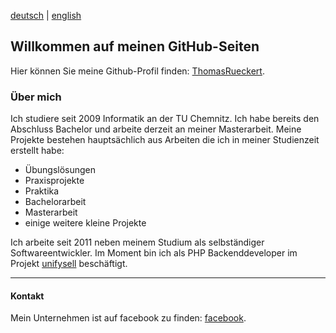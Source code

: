 [deutsch](https://thomasrueckert.github.io/de/) | [english](https://thomasrueckert.github.io/)

## Willkommen auf meinen GitHub-Seiten

Hier können Sie meine Github-Profil finden: [ThomasRueckert](https://github.com/ThomasRueckert/).

### Über mich

Ich studiere seit 2009 Informatik an der TU Chemnitz. Ich habe bereits den Abschluss Bachelor und arbeite derzeit an meiner Masterarbeit.
Meine Projekte bestehen hauptsächlich aus Arbeiten die ich in meiner Studienzeit erstellt habe:

- Übungslösungen
- Praxisprojekte 
- Praktika
- Bachelorarbeit
- Masterarbeit
- einige weitere kleine Projekte

Ich arbeite seit 2011 neben meinem Studium als selbständiger Softwareentwickler.
Im Moment bin ich als PHP Backenddeveloper im Projekt [unifysell](https://github.com/unifysell) beschäftigt.

---

#### Kontakt

Mein Unternehmen ist auf facebook zu finden: [facebook](https://www.facebook.com/thomasrueckertsoftwareentwicklung).
